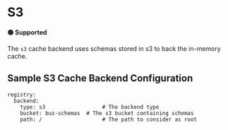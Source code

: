 # S3

**🟢 Supported**

The `s3` cache backend uses schemas stored in s3 to back the in-memory cache.

## Sample S3 Cache Backend Configuration

```
registry:
  backend:
    type: s3                  # The backend type
    bucket: buz-schemas  # The s3 bucket containing schemas
    path: /                   # The path to consider as root
```
